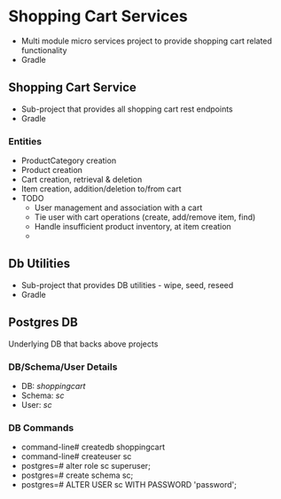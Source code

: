 # Shopping Cart Services
* Multi module micro services project to provide shopping cart related functionality
* Gradle

## Shopping Cart Service
* Sub-project that provides all shopping cart rest endpoints
* Gradle

### Entities
* ProductCategory creation
* Product creation
* Cart creation, retrieval & deletion
* Item creation, addition/deletion to/from cart
* TODO
    * User management and association with a cart
    * Tie user with cart operations (create, add/remove item, find)
    * Handle insufficient product inventory, at item creation
    * 

## Db Utilities
* Sub-project that provides DB utilities - wipe, seed, reseed
* Gradle

## Postgres DB
Underlying DB that backs above projects

### DB/Schema/User Details
* DB: <i>shoppingcart</i>
* Schema: <i>sc</i>
* User: <i>sc</i>

### DB Commands
* command-line# createdb shoppingcart
* command-line# createuser sc
* postgres=# alter role sc superuser;
* postgres=# create schema sc;
* postgres=# ALTER USER sc WITH PASSWORD 'password';